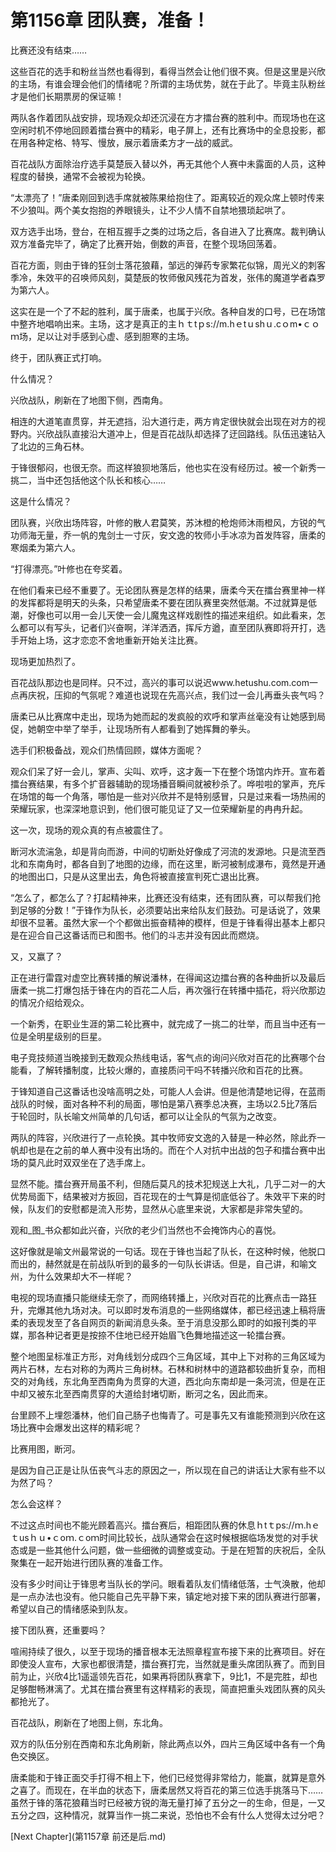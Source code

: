 # 第1156章 团队赛，准备！

比赛还没有结束……

这些百花的选手和粉丝当然也看得到，看得当然会让他们很不爽。但是这里是兴欣的主场，有谁会理会他们的情绪呢？所谓的主场优势，就在于此了。毕竟主队粉丝才是他们长期票房的保证嘛！

两队各作着团队战安排，现场观众却还沉浸在方才擂台赛的胜利中。而现场也在这空闲时机不停地回顾着擂台赛中的精彩，电子屏上，还有比赛场中的全息投影，都在用各种定格、特写、慢放，展示着唐柔方才一战的威武。

百花战队方面除治疗选手莫楚辰入替以外，再无其他个人赛中未露面的人员，这种程度的替换，通常不会被视为轮换。

“太漂亮了！”唐柔刚回到选手席就被陈果给抱住了。距离较近的观众席上顿时传来不少狼叫。两个美女抱抱的养眼镜头，让不少人情不自禁地猥琐起哄了。

双方选手出场，登台，在相互握手之类的过场之后，各自进入了比赛席。裁判确认双方准备完毕了，确定了比赛开始，倒数的声音，在整个现场回荡着。

百花方面，则由于锋的狂剑士落花狼藉，邹远的弹药专家繁花似锦，周光义的刺客季冷，朱效平的召唤师风刻，莫楚辰的牧师傲风残花为首发，张伟的魔道学者森罗为第六人。

这实在是一个了不起的胜利，属于唐柔，也属于兴欣。各种自发的口号，已在场馆中整齐地唱响出来。主场，这才是真正的主ｈｔtｐs://m.hｅtｕshｕ.cｏm•ｃｏｍ场，足以让对手感到心虚、感到胆寒的主场。

终于，团队赛正式打响。

什么情况？

兴欣战队，刷新在了地图下侧，西南角。

相连的大道笔直贯穿，并无遮挡，沿大道行走，两方肯定很快就会出现在对方的视野内。兴欣战队直接沿大道冲上，但是百花战队却选择了迂回路线。队伍迅速钻入了北边的三角石林。

于锋很郁闷，也很无奈。而这样狼狈地落后，他也实在没有经历过。被一个新秀一挑二，当中还包括他这个队长和核心……

这是什么情况？

团队赛，兴欣出场阵容，叶修的散人君莫笑，苏沐橙的枪炮师沐雨橙风，方锐的气功师海无量，乔一帆的鬼剑士一寸灰，安文逸的牧师小手冰凉为首发阵容，唐柔的寒烟柔为第六人。

“打得漂亮。”叶修也在夸奖着。

在他们看来已经不重要了。无论团队赛是怎样的结果，唐柔今天在擂台赛里神一样的发挥都将是明天的头条，只希望唐柔不要在团队赛里突然低潮。不过就算是低潮，好像也可以用一会儿天使一会儿魔鬼这样戏剧性的描述来组织。如此看来，怎么都可以有写头，记者们兴奋啊，洋洋洒洒，挥斥方遒，直至团队赛即将开打，选手开始上场，这才恋恋不舍地重新开始关注比赛。

现场更加热烈了。

百花战队那边也是同样。只不过，高兴的事可以说迟www.hetushu.com.com一点再庆祝，压抑的气氛呢？难道也说现在先高兴点，我们过一会儿再垂头丧气吗？

唐柔已从比赛席中走出，现场为她而起的发疯般的欢呼和掌声丝毫没有让她感到局促，她朝空中举了举手，让现场所有人都看到了她挥舞的拳头。

选手们积极备战，观众们热情回顾，媒体方面呢？

观众们呆了好一会儿，掌声、尖叫、欢呼，这才轰一下在整个场馆内炸开。宣布着擂台赛结果，有多个扩音器辅助的现场播音瞬间就被秒杀了。哗啦啦的掌声，充斥在场馆的每一个角落，哪怕是一些对兴欣并不是特别感冒，只是过来看一场热闹的荣耀玩家，也深深地意识到，他们很可能见证了又一位荣耀新星的冉冉升起。

这一次，现场的观众真的有点被震住了。

断河水流湍急，却是背向而游，中间的切断处好像成了河流的发源地。只是流至西北和东南角时，都各自到了地图的边缘，而在这里，断河被制成瀑布，竟然是开通的地图出口，只是从这里出去，角色将被直接宣判死亡退出比赛。

“怎么了，都怎么了？打起精神来，比赛还没有结束，还有团队赛，可以帮我们抢到足够的分数！”于锋作为队长，必须要站出来给队友们鼓劲。可是话说了，效果却很不显著。虽然大家一个个都做出振奋精神的模样，但是于锋看得出基本上都只是在迎合自己这番话而已和图书。他们的斗志并没有因此而燃烧。

又，又赢了？

正在进行雷霆对虚空比赛转播的解说潘林，在得闻这边擂台赛的各种曲折以及最后唐柔一挑二打爆包括于锋在内的百花二人后，再次强行在转播中插花，将兴欣那边的情况介绍给观众。

一个新秀，在职业生涯的第二轮比赛中，就完成了一挑二的壮举，而且当中还有一位是全明星级别的巨星。

电子竞技频道当晚接到无数观众热线电话，客气点的询问兴欣对百花的比赛哪个台能看，了解转播制度，比较火爆的，直接质问干吗不转播兴欣和百花的比赛。

于锋知道自己这番话也没啥高明之处，可能人人会讲。但是他清楚地记得，在蓝雨战队的时候，面对各种不利的局面，哪怕是第八赛季总决赛，主场以2.5比7落后于轮回时，队长喻文州简单的几句话，都可以让全队的气氛为之改变。

两队的阵容，兴欣进行了一点轮换。其中牧师安文逸的入替是一种必然，除此乔一帆却也是在之前的单人赛中没有出场的。而在个人对抗中出战的包子和擂台赛中出场的莫凡此时双双坐在了选手席上。

显然不能。擂台赛开局虽不利，但随后莫凡的技术犯规送上大礼，几乎二对一的大优势局面下，结果被对方扳回，百花现在的士气算是彻底低谷了。朱效平下来的时候，队友们的安慰都是流入形势，显然从心底里来说，大家都是非常失望的。

观和_图_书众都如此兴奋，兴欣的老少们当然也不会掩饰内心的喜悦。

这好像就是喻文州最常说的一句话。现在于锋也当起了队长，在这种时候，他脱口而出的，赫然就是在前战队听到的最多的一句队长讲话。但是，自己讲，和喻文州，为什么效果却大不一样呢？

电视的现场直播只能继续无奈了，而网络转播上，兴欣对百花的比赛点击一路狂升，完爆其他九场对决。可以即时发布消息的一些网络媒体，都已经迅速上稿将唐柔的表现发至了各自网页的新闻消息头条。至于消息没那么即时的如报刊类的平媒，那各种记者更是按捺不住地已经开始眉飞色舞地描述这一轮擂台赛。

整个地图呈标准正方形，对角线划分成四个三角区域，其中上下对称的三角区域为两片石林，左右对称的为两片三角树林。石林和树林中的道路都较曲折复杂，而相交的对角线，东北角至西南角为贯穿的大道，西北向东南却是一条河流，但是在正中却又被东北至西南贯穿的大道给封堵切断，断河之名，因此而来。

台里顾不上埋怨潘林，他们自己肠子也悔青了。可是事先又有谁能预测到兴欣在这场比赛中会爆发出这样的精彩呢？

比赛用图，断河。

是因为自己正是让队伍丧气斗志的原因之一，所以现在自己的讲话让大家有些不以为然了吗？

怎么会这样？

不过这点时间也不能光顾着高兴。擂台赛后，相距团队赛的休息ｈtｔps://ｍ.hｅｔusｈｕ•ｃoｍ.ｃoｍ时间比较长，战队通常会在这时候根据临场发觉的对手状态或是一些其他什么问题，做一些细微的调整或变动。于是在短暂的庆祝后，全队聚集在一起开始进行团队赛的准备工作。

没有多少时间让于锋思考当队长的学问。眼看着队友们情绪低落，士气涣散，他却是一点办法也没有。他只能自己先平静下来，镇定地对接下来的团队赛进行部署，希望以自己的情绪感染到队友。

接下团队赛，还重要吗？

喧闹持续了很久，以至于现场的播音根本无法照章程宣布接下来的比赛项目。好在即使没人宣布，大家也都很清楚，擂台赛打完，当然就是重头席团队赛了。而到目前为止，兴欣4比1遥遥领先百花，如果再将团队赛拿下，9比1，不是完胜，却也足够酣畅淋漓了。尤其在擂台赛里有这样精彩的表现，简直把重头戏团队赛的风头都抢光了。

百花战队，刷新在了地图上侧，东北角。

双方的队伍分别在西南和东北角刷新，除此两点以外，四片三角区域中各有一个角色交换区。

唐柔能和于锋正面交手打得不相上下，他们已经觉得非常给力，能赢，就算是意外之喜了。而现在，在半血的状态下，唐柔居然又将百花的第三位选手挑落马下……虽然于锋的落花狼藉当时已经被方锐的海无量打掉了五分之一的生命，但是，一又五分之四，这种情况，就算当作一挑二来说，恐怕也不会有什么人觉得太过分吧？



[Next Chapter](第1157章 前还是后.md)